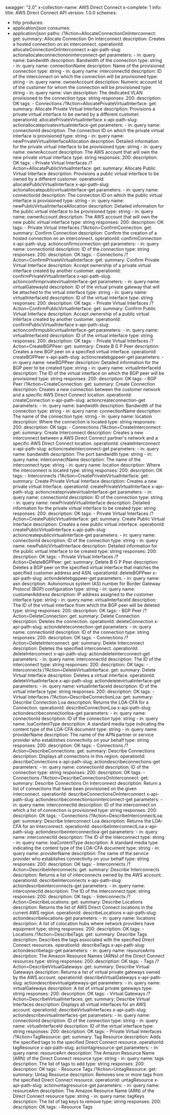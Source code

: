 swagger: "2.0"
x-collection-name: AWS Direct Connect
x-complete: 1
info:
  title: AWS Direct Connect API
  version: 1.0.0
schemes:
- http
produces:
- application/json
consumes:
- application/json
paths:
  /?Action=AllocateConnectionOnInterconnect:
    get:
      summary: Allocate Connection On Interconnect
      description: Creates a hosted connection on an interconnect.
      operationId: allocateConnectionOnInterconnect
      x-api-path-slug: actionallocateconnectiononinterconnect-get
      parameters:
      - in: query
        name: bandwidth
        description: Bandwidth of the connection
        type: string
      - in: query
        name: connectionName
        description: Name of the provisioned connection
        type: string
      - in: query
        name: interconnectId
        description: ID of the interconnect on which the connection will be provisioned
        type: string
      - in: query
        name: ownerAccount
        description: Numeric account Id of the customer for whom the connection will
          be provisioned
        type: string
      - in: query
        name: vlan
        description: The dedicated VLAN provisioned to the connection
        type: string
      responses:
        200:
          description: OK
      tags:
      - Connections
  /?Action=AllocatePrivateVirtualInterface:
    get:
      summary: Allocate Private Virtual Interface
      description: Provisions a private virtual interface to be owned by a different
        customer.
      operationId: allocatePrivateVirtualInterface
      x-api-path-slug: actionallocateprivatevirtualinterface-get
      parameters:
      - in: query
        name: connectionId
        description: The connection ID on which the private virtual interface is provisioned
        type: string
      - in: query
        name: newPrivateVirtualInterfaceAllocation
        description: Detailed information for the private virtual interface to be
          provisioned
        type: string
      - in: query
        name: ownerAccount
        description: The AWS account that will own the new private virtual interface
        type: string
      responses:
        200:
          description: OK
      tags:
      - Private Virtual Interfaces
  /?Action=AllocatePublicVirtualInterface:
    get:
      summary: Allocate Public Virtual Interface
      description: Provisions a public virtual interface to be owned by a different
        customer.
      operationId: allocatePublicVirtualInterface
      x-api-path-slug: actionallocatepublicvirtualinterface-get
      parameters:
      - in: query
        name: connectionId
        description: The connection ID on which the public virtual interface is provisioned
        type: string
      - in: query
        name: newPublicVirtualInterfaceAllocation
        description: Detailed information for the public virtual interface to be provisioned
        type: string
      - in: query
        name: ownerAccount
        description: The AWS account that will own the new public virtual interface
        type: string
      responses:
        200:
          description: OK
      tags:
      - Private Virtual Interfaces
  /?Action=ConfirmConnection:
    get:
      summary: Confirm Connection
      description: Confirm the creation of a hosted connection on an interconnect.
      operationId: confirmConnection
      x-api-path-slug: actionconfirmconnection-get
      parameters:
      - in: query
        name: connectionId
        description: ID of the connection
        type: string
      responses:
        200:
          description: OK
      tags:
      - Connections
  /?Action=ConfirmPrivateVirtualInterface:
    get:
      summary: Confirm Private Virtual Interface
      description: Accept ownership of a private virtual interface created by another
        customer.
      operationId: confirmPrivateVirtualInterface
      x-api-path-slug: actionconfirmprivatevirtualinterface-get
      parameters:
      - in: query
        name: virtualGatewayId
        description: ID of the virtual private gateway that will be attached to the
          virtual interface
        type: string
      - in: query
        name: virtualInterfaceId
        description: ID of the virtual interface
        type: string
      responses:
        200:
          description: OK
      tags:
      - Private Virtual Interfaces
  /?Action=ConfirmPublicVirtualInterface:
    get:
      summary: Confirm Public Virtual Interface
      description: Accept ownership of a public virtual interface created by another
        customer.
      operationId: confirmPublicVirtualInterface
      x-api-path-slug: actionconfirmpublicvirtualinterface-get
      parameters:
      - in: query
        name: virtualInterfaceId
        description: ID of the virtual interface
        type: string
      responses:
        200:
          description: OK
      tags:
      - Private Virtual Interfaces
  /?Action=CreateBGPPeer:
    get:
      summary: Create B G P Peer
      description: Creates a new BGP peer on a specified virtual interface.
      operationId: createBGPPeer
      x-api-path-slug: actioncreatebgppeer-get
      parameters:
      - in: query
        name: newBGPPeer
        description: Detailed information for the BGP peer to be created
        type: string
      - in: query
        name: virtualInterfaceId
        description: The ID of the virtual interface on which the BGP peer will be
          provisioned
        type: string
      responses:
        200:
          description: OK
      tags:
      - BGP Peer
  /?Action=CreateConnection:
    get:
      summary: Create Connection
      description: Creates a new connection between the customer network and a specific
        AWS Direct Connect location.
      operationId: createConnection
      x-api-path-slug: actioncreateconnection-get
      parameters:
      - in: query
        name: bandwidth
        description: Bandwidth of the connection
        type: string
      - in: query
        name: connectionName
        description: The name of the connection
        type: string
      - in: query
        name: location
        description: Where the connection is located
        type: string
      responses:
        200:
          description: OK
      tags:
      - Connections
  /?Action=CreateInterconnect:
    get:
      summary: Create Interconnect
      description: Creates a new interconnect between a AWS Direct Connect partner's
        network and a specific AWS Direct Connect location.
      operationId: createInterconnect
      x-api-path-slug: actioncreateinterconnect-get
      parameters:
      - in: query
        name: bandwidth
        description: The port bandwidth
        type: string
      - in: query
        name: interconnectName
        description: The name of the interconnect
        type: string
      - in: query
        name: location
        description: Where the interconnect is located
        type: string
      responses:
        200:
          description: OK
      tags:
      - Interconnects
  /?Action=CreatePrivateVirtualInterface:
    get:
      summary: Create Private Virtual Interface
      description: Creates a new private virtual interface.
      operationId: createPrivateVirtualInterface
      x-api-path-slug: actioncreateprivatevirtualinterface-get
      parameters:
      - in: query
        name: connectionId
        description: ID of the connection
        type: string
      - in: query
        name: newPrivateVirtualInterface
        description: Detailed information for the private virtual interface to be
          created
        type: string
      responses:
        200:
          description: OK
      tags:
      - Private Virtual Interfaces
  /?Action=CreatePublicVirtualInterface:
    get:
      summary: Create Public Virtual Interface
      description: Creates a new public virtual interface.
      operationId: createPublicVirtualInterface
      x-api-path-slug: actioncreatepublicvirtualinterface-get
      parameters:
      - in: query
        name: connectionId
        description: ID of the connection
        type: string
      - in: query
        name: newPublicVirtualInterface
        description: Detailed information for the public virtual interface to be created
        type: string
      responses:
        200:
          description: OK
      tags:
      - Private Virtual Interfaces
  /?Action=DeleteBGPPeer:
    get:
      summary: Delete B G P Peer
      description: Deletes a BGP peer on the specified virtual interface that matches
        the specified customer address and ASN.
      operationId: deleteBGPPeer
      x-api-path-slug: actiondeletebgppeer-get
      parameters:
      - in: query
        name: asn
        description: Autonomous system (AS) number for Border Gateway Protocol (BGP)
          configuration
        type: string
      - in: query
        name: customerAddress
        description: IP address assigned to the customer interface
        type: string
      - in: query
        name: virtualInterfaceId
        description: The ID of the virtual interface from which the BGP peer will
          be deleted
        type: string
      responses:
        200:
          description: OK
      tags:
      - BGP Peer
  /?Action=DeleteConnection:
    get:
      summary: Delete Connection
      description: Deletes the connection.
      operationId: deleteConnection
      x-api-path-slug: actiondeleteconnection-get
      parameters:
      - in: query
        name: connectionId
        description: ID of the connection
        type: string
      responses:
        200:
          description: OK
      tags:
      - Connections
  /?Action=DeleteInterconnect:
    get:
      summary: Delete Interconnect
      description: Deletes the specified interconnect.
      operationId: deleteInterconnect
      x-api-path-slug: actiondeleteinterconnect-get
      parameters:
      - in: query
        name: interconnectId
        description: The ID of the interconnect
        type: string
      responses:
        200:
          description: OK
      tags:
      - Interconnects
  /?Action=DeleteVirtualInterface:
    get:
      summary: Delete Virtual Interface
      description: Deletes a virtual interface.
      operationId: deleteVirtualInterface
      x-api-path-slug: actiondeletevirtualinterface-get
      parameters:
      - in: query
        name: virtualInterfaceId
        description: ID of the virtual interface
        type: string
      responses:
        200:
          description: OK
      tags:
      - Virtual Interfaces
  /?Action=DescribeConnectionLoa:
    get:
      summary: Describe Connection Loa
      description: Returns the LOA-CFA for a Connection.
      operationId: describeConnectionLoa
      x-api-path-slug: actiondescribeconnectionloa-get
      parameters:
      - in: query
        name: connectionId
        description: ID of the connection
        type: string
      - in: query
        name: loaContentType
        description: A standard media type indicating the content type of the LOA-CFA
          document
        type: string
      - in: query
        name: providerName
        description: The name of the APN partner or service provider who establishes
          connectivity on your behalf
        type: string
      responses:
        200:
          description: OK
      tags:
      - Connections
  /?Action=DescribeConnections:
    get:
      summary: Describe Connections
      description: Displays all connections in this region.
      operationId: describeConnections
      x-api-path-slug: actiondescribeconnections-get
      parameters:
      - in: query
        name: connectionId
        description: ID of the connection
        type: string
      responses:
        200:
          description: OK
      tags:
      - Connections
  /?Action=DescribeConnectionsOnInterconnect:
    get:
      summary: Describe Connections On Interconnect
      description: Return a list of connections that have been provisioned on the
        given interconnect.
      operationId: describeConnectionsOnInterconnect
      x-api-path-slug: actiondescribeconnectionsoninterconnect-get
      parameters:
      - in: query
        name: interconnectId
        description: ID of the interconnect on which a list of connection is provisioned
        type: string
      responses:
        200:
          description: OK
      tags:
      - Connections
  /?Action=DescribeInterconnectLoa:
    get:
      summary: Describe Interconnect Loa
      description: Returns the LOA-CFA for an Interconnect.
      operationId: describeInterconnectLoa
      x-api-path-slug: actiondescribeinterconnectloa-get
      parameters:
      - in: query
        name: interconnectId
        description: The ID of the interconnect
        type: string
      - in: query
        name: loaContentType
        description: A standard media type indicating the content type of the LOA-CFA
          document
        type: string
      - in: query
        name: providerName
        description: The name of the service provider who establishes connectivity
          on your behalf
        type: string
      responses:
        200:
          description: OK
      tags:
      - Interconnects
  /?Action=DescribeInterconnects:
    get:
      summary: Describe Interconnects
      description: Returns a list of interconnects owned by the AWS account.
      operationId: describeInterconnects
      x-api-path-slug: actiondescribeinterconnects-get
      parameters:
      - in: query
        name: interconnectId
        description: The ID of the interconnect
        type: string
      responses:
        200:
          description: OK
      tags:
      - Interconnects
  /?Action=DescribeLocations:
    get:
      summary: Describe Locations
      description: Returns the list of AWS Direct Connect locations in the current
        AWS region.
      operationId: describeLocations
      x-api-path-slug: actiondescribelocations-get
      parameters:
      - in: query
        name: locations
        description: A list of colocation hubs where network providers have equipment
        type: string
      responses:
        200:
          description: OK
      tags:
      - Locations
  /?Action=DescribeTags:
    get:
      summary: Describe Tags
      description: Describes the tags associated with the specified Direct Connect
        resources.
      operationId: describeTags
      x-api-path-slug: actiondescribetags-get
      parameters:
      - in: query
        name: resourceArns
        description: The Amazon Resource Names (ARNs) of the Direct Connect resources
        type: string
      responses:
        200:
          description: OK
      tags:
      - Tags
  /?Action=DescribeVirtualGateways:
    get:
      summary: Describe Virtual Gateways
      description: Returns a list of virtual private gateways owned by the AWS account.
      operationId: describeVirtualGateways
      x-api-path-slug: actiondescribevirtualgateways-get
      parameters:
      - in: query
        name: virtualGateways
        description: A list of virtual private gateways
        type: string
      responses:
        200:
          description: OK
      tags:
      - Virtual Gateways
  /?Action=DescribeVirtualInterfaces:
    get:
      summary: Describe Virtual Interfaces
      description: Displays all virtual interfaces for an AWS account.
      operationId: describeVirtualInterfaces
      x-api-path-slug: actiondescribevirtualinterfaces-get
      parameters:
      - in: query
        name: connectionId
        description: ID of the connection
        type: string
      - in: query
        name: virtualInterfaceId
        description: ID of the virtual interface
        type: string
      responses:
        200:
          description: OK
      tags:
      - Private Virtual Interfaces
  /?Action=TagResource:
    get:
      summary: Tag Resource
      description: Adds the specified tags to the specified Direct Connect resource.
      operationId: tagResource
      x-api-path-slug: actiontagresource-get
      parameters:
      - in: query
        name: resourceArn
        description: The Amazon Resource Name (ARN) of the Direct Connect resource
        type: string
      - in: query
        name: tags
        description: The list of tags to add
        type: string
      responses:
        200:
          description: OK
      tags:
      - Resource Tags
  /?Action=UntagResource:
    get:
      summary: Untag Resource
      description: Removes one or more tags from the specified Direct Connect resource.
      operationId: untagResource
      x-api-path-slug: actionuntagresource-get
      parameters:
      - in: query
        name: resourceArn
        description: The Amazon Resource Name (ARN) of the Direct Connect resource
        type: string
      - in: query
        name: tagKeys
        description: The list of tag keys to remove
        type: string
      responses:
        200:
          description: OK
      tags:
      - Resource Tags
